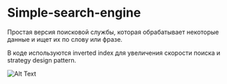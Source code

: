 # Simple-search-engine

Простая версия поисковой службы, которая обрабатывает некоторые данные и ищет их по слову или фразе.

В коде используются inverted index для увеличения скорости поиска и strategy design pattern.

![Alt Text](https://github.com/ProsWeb/Simple-search-engine/download.gif)
